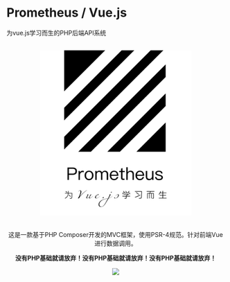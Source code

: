 
# Prometheus / Vue.js
为vue.js学习而生的PHP后端API系统
<br><br>
<div align=center>
<img src="https://github.com/Tokyo-Lei/prometheus-vue.js/blob/main/logo.png" width="350">
</div>
<br>
  <div align=center>
<p>这是一款基于PHP Composer开发的MVC框架，使用PSR-4规范。针对前端Vue进行数据调用。</p>

<p><b>没有PHP基础就请放弃！没有PHP基础就请放弃！没有PHP基础就请放弃！</b></p>
<img src="https://img.shields.io/badge/No%20PHP%20foundation,%20please%20do%20not%20use%EF%BC%81-E4405F?style=for-the-badge&logo=&logoColor=white"》
</div>
